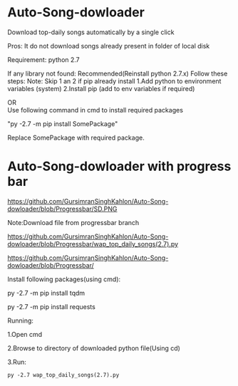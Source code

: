 # Auto-Song-dowloader
Download top-daily songs automatically by a single click

Pros: It do not download songs already present in folder of local disk

Requirement: python 2.7

If any library not found:
  Recommended(Reinstall python 2.7.x)
  Follow these steps:
  Note: Skip 1 an 2 if pip already install
  1.Add python to environment variables (system)
  2.Install pip (add to env variables if required)

OR  
  Use following command in cmd to install required packages
  
  "py -2.7 -m pip install SomePackage"
  
  Replace SomePackage with required package.
  
# Auto-Song-dowloader with progress bar

https://github.com/GursimranSinghKahlon/Auto-Song-dowloader/blob/Progressbar/SD.PNG

Note:Download file from progressbar branch

https://github.com/GursimranSinghKahlon/Auto-Song-dowloader/blob/Progressbar/wap_top_daily_songs(2.7).py

https://github.com/GursimranSinghKahlon/Auto-Song-dowloader/blob/Progressbar/

Install following packages(using cmd):

  py -2.7 -m pip install tqdm
  
  py -2.7 -m pip install requests

Running:

  1.Open cmd
  
  2.Browse to directory of downloaded python file(Using cd)
  
  3.Run:
  
    py -2.7 wap_top_daily_songs(2.7).py

